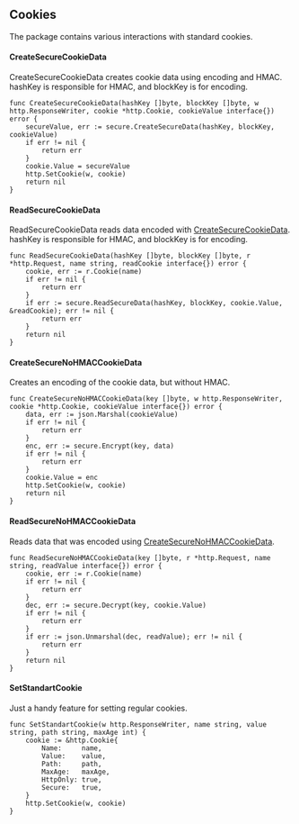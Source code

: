 ## Cookies
The package contains various interactions with standard cookies.

#### CreateSecureCookieData
CreateSecureCookieData creates cookie data using encoding and HMAC.<br>
hashKey is responsible for HMAC, and blockKey is for encoding.
```golang
func CreateSecureCookieData(hashKey []byte, blockKey []byte, w http.ResponseWriter, cookie *http.Cookie, cookieValue interface{}) error {
	secureValue, err := secure.CreateSecureData(hashKey, blockKey, cookieValue)
	if err != nil {
		return err
	}
	cookie.Value = secureValue
	http.SetCookie(w, cookie)
	return nil
}
```

#### ReadSecureCookieData
ReadSecureCookieData reads data encoded with [CreateSecureCookieData](#createsecurecookiedata).<br>
hashKey is responsible for HMAC, and blockKey is for encoding.
```golang
func ReadSecureCookieData(hashKey []byte, blockKey []byte, r *http.Request, name string, readCookie interface{}) error {
	cookie, err := r.Cookie(name)
	if err != nil {
		return err
	}
	if err := secure.ReadSecureData(hashKey, blockKey, cookie.Value, &readCookie); err != nil {
		return err
	}
	return nil
}
```

#### CreateSecureNoHMACCookieData
Creates an encoding of the cookie data, but without HMAC.
```golang
func CreateSecureNoHMACCookieData(key []byte, w http.ResponseWriter, cookie *http.Cookie, cookieValue interface{}) error {
	data, err := json.Marshal(cookieValue)
	if err != nil {
		return err
	}
	enc, err := secure.Encrypt(key, data)
	if err != nil {
		return err
	}
	cookie.Value = enc
	http.SetCookie(w, cookie)
	return nil
}
```

#### ReadSecureNoHMACCookieData
Reads data that was encoded using [CreateSecureNoHMACCookieData](#createsecurenohmaccookiedata).
```golang
func ReadSecureNoHMACCookieData(key []byte, r *http.Request, name string, readValue interface{}) error {
	cookie, err := r.Cookie(name)
	if err != nil {
		return err
	}
	dec, err := secure.Decrypt(key, cookie.Value)
	if err != nil {
		return err
	}
	if err := json.Unmarshal(dec, readValue); err != nil {
		return err
	}
	return nil
}
```

#### SetStandartCookie
Just a handy feature for setting regular cookies.
```golang
func SetStandartCookie(w http.ResponseWriter, name string, value string, path string, maxAge int) {
	cookie := &http.Cookie{
		Name:     name,
		Value:    value,
		Path:     path,
		MaxAge:   maxAge,
		HttpOnly: true,
		Secure:   true,
	}
	http.SetCookie(w, cookie)
}
```
